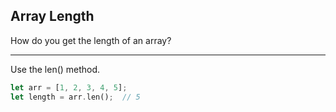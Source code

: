 ## Array Length

How do you get the length of an array?

---

Use the len() method.

```rust
let arr = [1, 2, 3, 4, 5];
let length = arr.len();  // 5
```

